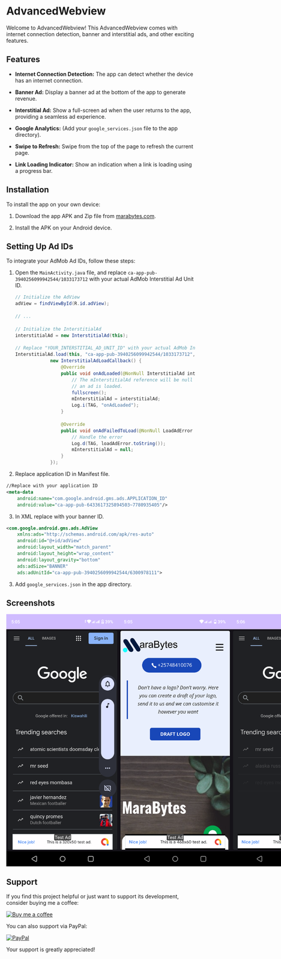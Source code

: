 # AdvancedWebview

Welcome to AdvancedWebview! This AdvancedWebview comes with internet connection detection, banner and interstitial ads, and other exciting features.

## Features

- **Internet Connection Detection:** The app can detect whether the device has an internet connection.

- **Banner Ad:** Display a banner ad at the bottom of the app to generate revenue.

- **Interstitial Ad:** Show a full-screen ad when the user returns to the app, providing a seamless ad experience.

- **Google Analytics:** (Add your `google_services.json` file to the app directory).

- **Swipe to Refresh:** Swipe from the top of the page to refresh the current page.

- **Link Loading Indicator:** Show an indication when a link is loading using a progress bar.

## Installation

To install the app on your own device:

1. Download the app APK and Zip file from [marabytes.com](https://marabytes.com/).

2. Install the APK on your Android device.

## Setting Up Ad IDs

To integrate your AdMob Ad IDs, follow these steps:

1. Open the `MainActivity.java` file, and replace `ca-app-pub-3940256099942544/1033173712` with your actual AdMob Interstitial Ad Unit ID.

   ```java
   // Initialize the AdView
   adView = findViewById(R.id.adView);
   
   // ...

   // Initialize the InterstitialAd
   interstitialAd = new InterstitialAd(this);
   
   // Replace "YOUR_INTERSTITIAL_AD_UNIT_ID" with your actual AdMob Interstitial Ad Unit ID
   InterstitialAd.load(this, "ca-app-pub-3940256099942544/1033173712", adRequest,
                new InterstitialAdLoadCallback() {
                    @Override
                    public void onAdLoaded(@NonNull InterstitialAd interstitialAd) {
                        // The mInterstitialAd reference will be null until
                        // an ad is loaded.
                        fullscreen();
                        mInterstitialAd = interstitialAd;
                        Log.i(TAG, "onAdLoaded");
                    }

                    @Override
                    public void onAdFailedToLoad(@NonNull LoadAdError loadAdError) {
                        // Handle the error
                        Log.d(TAG, loadAdError.toString());
                        mInterstitialAd = null;
                    }
                });


2.  Replace application ID in Manifest file.
```xml
//Replace with your application ID
<meta-data
    android:name="com.google.android.gms.ads.APPLICATION_ID"
    android:value="ca-app-pub-6433617325894503~7780935405"/>


```
3. In XML replace with your banner ID.

```xml
<com.google.android.gms.ads.AdView
    xmlns:ads="http://schemas.android.com/apk/res-auto"
    android:id="@+id/adView"
    android:layout_width="match_parent"
    android:layout_height="wrap_content"
    android:layout_gravity="bottom"
    ads:adSize="BANNER"
    ads:adUnitId="ca-app-pub-3940256099942544/6300978111">
```
3. Add `google_services.json` in the app directory.




## Screenshots

<div style="display: flex; justify-content: space-between;">

  <!-- Screen 1 -->
  <img src="https://github.com/MaraBytes/AdvancedWebview/raw/master/screenshots/Screenshot_20240125-050506.png" width="300">

  <!-- Screen 2 -->
  <img src="https://github.com/MaraBytes/AdvancedWebview/raw/master/screenshots/Screenshot_20240125-050545.png" width="300">

  <!-- Screen 3 -->
  <img src="https://github.com/MaraBytes/AdvancedWebview/raw/master/screenshots/Screenshot_20240125-050612.png" width="300">

</div>




## Support

If you find this project helpful or just want to support its development, consider buying me a coffee:

[![Buy me a coffee](https://img.shields.io/badge/Buy%20me%20a%20coffee-%E2%98%95-brightgreen?logo=buy-me-a-coffee)](https://www.buymeacoffee.com/marabytes)

You can also support via PayPal:

[![PayPal](https://img.shields.io/badge/Donate%20with%20PayPal-blue.svg?logo=paypal)](https://www.paypal.com/donate/?hosted_button_id=KZ6MWY62NP3GL)

Your support is greatly appreciated!


